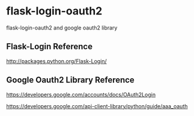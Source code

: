 flask-login-oauth2
==================

flask-login-oauth2 and google oauth2 library

Flask-Login Reference
---------------------
http://packages.python.org/Flask-Login/

Google Oauth2 Library Reference
-------------------------------

https://developers.google.com/accounts/docs/OAuth2Login

https://developers.google.com/api-client-library/python/guide/aaa_oauth


